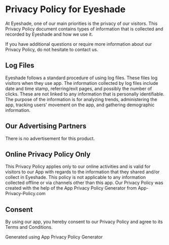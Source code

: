 # Privacy Policy for Eyeshade

At Eyeshade, one of our main priorities is the privacy of our visitors. This Privacy Policy document contains types of information that is collected and recorded by Eyeshade and how we use it.

If you have additional questions or require more information about our Privacy Policy, do not hesitate to contact us.

## Log Files

Eyeshade follows a standard procedure of using log files. These files log visitors when they use app. The information collected by log files include date and time stamp, referring/exit pages, and possibly the number of clicks. These are not linked to any information that is personally identifiable. The purpose of the information is for analyzing trends, administering the app, tracking users' movement on the app, and gathering demographic information.

## Our Advertising Partners

There is no advertisement for this product.

## Online Privacy Policy Only
This Privacy Policy applies only to our online activities and is valid for visitors to our App with regards to the information that they shared and/or collect in Eyeshade. This policy is not applicable to any information collected offline or via channels other than this app. Our Privacy Policy was created with the help of the App Privacy Policy Generator from App-Privacy-Policy.com

## Consent
By using our app, you hereby consent to our Privacy Policy and agree to its Terms and Conditions.

Generated using App Privacy Policy Generator